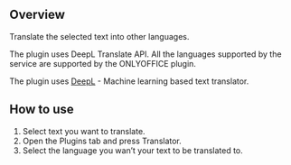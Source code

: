 ## Overview 

Translate the selected text into other languages.

The plugin uses DeepL Translate API. All the languages supported by the service are supported by the ONLYOFFICE plugin.

The plugin uses [DeepL](http://deepl.com/) - Machine learning based text translator.

## How to use

1. Select text you want to translate.
2. Open the Plugins tab and press Translator.
3. Select the language you wan’t your text to be translated to.
